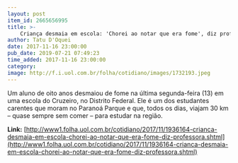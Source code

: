 ```yaml
---
layout: post
item_id: 2665656995
title: >-
    Criança desmaia em escola: 'Chorei ao notar que era fome', diz professora
author: Tatu D'Oquei
date: 2017-11-16 23:00:00
pub_date: 2019-07-21 07:49:23
time_added: 2017-11-16 23:00:00
category: 
image: http://f.i.uol.com.br/folha/cotidiano/images/1732193.jpeg
---
```


Um aluno de oito anos desmaiou de fome na última segunda-feira (13) em uma escola do Cruzeiro, no Distrito Federal. Ele é um dos estudantes carentes que moram no Paranoá Parque e que, todos os dias, viajam 30 km – quase sempre sem comer – para estudar na região.

**Link:** [http://www1.folha.uol.com.br/cotidiano/2017/11/1936164-crianca-desmaia-em-escola-chorei-ao-notar-que-era-fome-diz-professora.shtml](http://www1.folha.uol.com.br/cotidiano/2017/11/1936164-crianca-desmaia-em-escola-chorei-ao-notar-que-era-fome-diz-professora.shtml)

